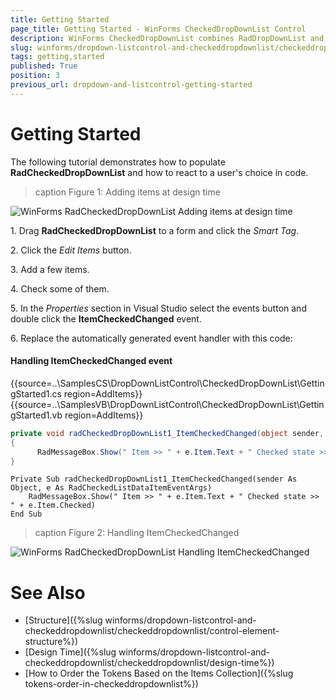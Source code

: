 ```yaml
---
title: Getting Started
page_title: Getting Started - WinForms CheckedDropDownList Control
description: WinForms CheckedDropDownList combines RadDropDownList and RadAutoCompleteBox in order to provide functionality to check items in the drop down area and tokenize them in the text area. 
slug: winforms/dropdown-listcontrol-and-checkeddropdownlist/checkeddropdownlist/getting-started
tags: getting,started
published: True
position: 3
previous_url: dropdown-and-listcontrol-getting-started
---
```


# Getting Started
 
The following tutorial demonstrates how to populate __RadCheckedDropDownList__ and how to react to a user's choice in code.

>caption Figure 1: Adding items at design time

![WinForms RadCheckedDropDownList Adding items at design time](images/dropdown-and-listcontrol-checkeddropdownlist-getting-started001.png)

1\. Drag __RadCheckedDropDownList__ to a form and click the *Smart Tag*.
            

2\. Click the *Edit Items* button.
            

3\. Add a few items.
            

4\. Check some of them.

5\. In the *Properties* section in Visual Studio select the events button and double click the __ItemCheckedChanged__ event.

6\. Replace the automatically generated event handler with this code:

#### Handling ItemCheckedChanged event

{{source=..\SamplesCS\DropDownListControl\CheckedDropDownList\GettingStarted1.cs region=AddItems}} 
{{source=..\SamplesVB\DropDownListControl\CheckedDropDownList\GettingStarted1.vb region=AddItems}} 

````C#
private void radCheckedDropDownList1_ItemCheckedChanged(object sender, RadCheckedListDataItemEventArgs e)
{
      RadMessageBox.Show(" Item >> " + e.Item.Text + " Checked state >> " + e.Item.Checked);
}

````
````VB.NET
Private Sub radCheckedDropDownList1_ItemCheckedChanged(sender As Object, e As RadCheckedListDataItemEventArgs)
    RadMessageBox.Show(" Item >> " + e.Item.Text + " Checked state >> " + e.Item.Checked)
End Sub

````

>caption Figure 2: Handling ItemCheckedChanged

![WinForms RadCheckedDropDownList Handling ItemCheckedChanged](images/dropdown-and-listcontrol-checkeddropdownlist-getting-started002.png)

# See Also

* [Structure]({%slug winforms/dropdown-listcontrol-and-checkeddropdownlist/checkeddropdownlist/control-element-structure%})
* [Design Time]({%slug winforms/dropdown-listcontrol-and-checkeddropdownlist/checkeddropdownlist/design-time%})
* [How to Order the Tokens Based on the Items Collection]({%slug tokens-order-in-checkeddropdownlist%})
